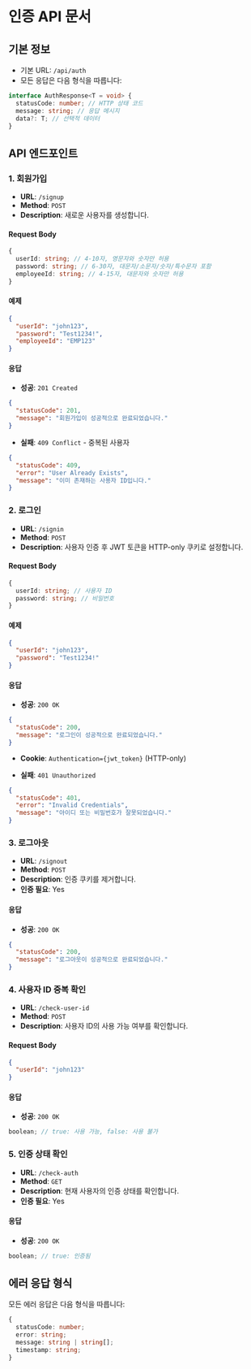 # 인증 API 문서

## 기본 정보

- 기본 URL: `/api/auth`
- 모든 응답은 다음 형식을 따릅니다:

```typescript
interface AuthResponse<T = void> {
  statusCode: number; // HTTP 상태 코드
  message: string; // 응답 메시지
  data?: T; // 선택적 데이터
}
```

## API 엔드포인트

### 1. 회원가입

- **URL**: `/signup`
- **Method**: `POST`
- **Description**: 새로운 사용자를 생성합니다.

#### Request Body

```typescript
{
  userId: string; // 4-10자, 영문자와 숫자만 허용
  password: string; // 6-30자, 대문자/소문자/숫자/특수문자 포함
  employeeId: string; // 4-15자, 대문자와 숫자만 허용
}
```

#### 예제

```json
{
  "userId": "john123",
  "password": "Test1234!",
  "employeeId": "EMP123"
}
```

#### 응답

- **성공**: `201 Created`

```json
{
  "statusCode": 201,
  "message": "회원가입이 성공적으로 완료되었습니다."
}
```

- **실패**: `409 Conflict` - 중복된 사용자

```json
{
  "statusCode": 409,
  "error": "User Already Exists",
  "message": "이미 존재하는 사용자 ID입니다."
}
```

### 2. 로그인

- **URL**: `/signin`
- **Method**: `POST`
- **Description**: 사용자 인증 후 JWT 토큰을 HTTP-only 쿠키로 설정합니다.

#### Request Body

```typescript
{
  userId: string; // 사용자 ID
  password: string; // 비밀번호
}
```

#### 예제

```json
{
  "userId": "john123",
  "password": "Test1234!"
}
```

#### 응답

- **성공**: `200 OK`

```json
{
  "statusCode": 200,
  "message": "로그인이 성공적으로 완료되었습니다."
}
```

- **Cookie**: `Authentication={jwt_token}` (HTTP-only)

- **실패**: `401 Unauthorized`

```json
{
  "statusCode": 401,
  "error": "Invalid Credentials",
  "message": "아이디 또는 비밀번호가 잘못되었습니다."
}
```

### 3. 로그아웃

- **URL**: `/signout`
- **Method**: `POST`
- **Description**: 인증 쿠키를 제거합니다.
- **인증 필요**: Yes

#### 응답

- **성공**: `200 OK`

```json
{
  "statusCode": 200,
  "message": "로그아웃이 성공적으로 완료되었습니다."
}
```

### 4. 사용자 ID 중복 확인

- **URL**: `/check-user-id`
- **Method**: `POST`
- **Description**: 사용자 ID의 사용 가능 여부를 확인합니다.

#### Request Body

```json
{
  "userId": "john123"
}
```

#### 응답

- **성공**: `200 OK`

```typescript
boolean; // true: 사용 가능, false: 사용 불가
```

### 5. 인증 상태 확인

- **URL**: `/check-auth`
- **Method**: `GET`
- **Description**: 현재 사용자의 인증 상태를 확인합니다.
- **인증 필요**: Yes

#### 응답

- **성공**: `200 OK`

```typescript
boolean; // true: 인증됨
```

## 에러 응답 형식

모든 에러 응답은 다음 형식을 따릅니다:

```typescript
{
  statusCode: number;
  error: string;
  message: string | string[];
  timestamp: string;
}
```
